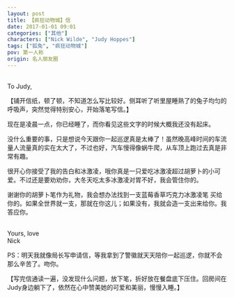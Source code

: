 ```yaml
---
layout: post
title: 【疯狂动物城】信
date: 2017-01-01 09:01
categories: ["其他"]
characters: ["Nick Wilde", "Judy Hoppes"]
tags: ["狐兔", "疯狂动物城"]
pov: 第一人称
origin: 名人朋友圈
---
```


<br>
To Judy,

【铺开信纸，顿了顿，不知道怎么写比较好。侧耳听了听里屋睡熟了的兔子均匀的呼吸声，突然觉得特别安心，开始落笔写信。】

现在是凌晨一点，你已经睡了，而你看见这些文字的时候大概我还没有起床。

没什么重要的事，只是想说今天跟你一起巡逻真是太棒了！虽然晚高峰时间的车流量人流量真的实在太大了，不过也好，汽车慢得像蜗牛爬，从车顶上跑过去真是非常有趣。

很开心你接受了我的告白和冰激凌，哦你真是一只爱吃冰激凌超过胡萝卜的小可爱。不过还是要劝劝你，大冬天吃太多冰激凌对胃不好，我会管住你的。

谢谢你的胡萝卜笔作为礼物，我会想办法找到一支蓝莓香草巧克力冰激凌笔 买给你的。如果全世界就一支，那就在你这儿；如果没有，我就会造一支出来给你。我答应你。

<br>
Yours, love <br>
Nick

PS：明天我就像局长写申请信，等我拿到了警徽就天天陪你一起巡逻，你就不会那么辛苦了。吻你。

【写完信通读一遍，没发现什么问题，放下笔，折好放在餐盘底下压住。回房间在Judy身边躺下了，依然在心中赞美她的可爱和美丽，慢慢入睡。】
